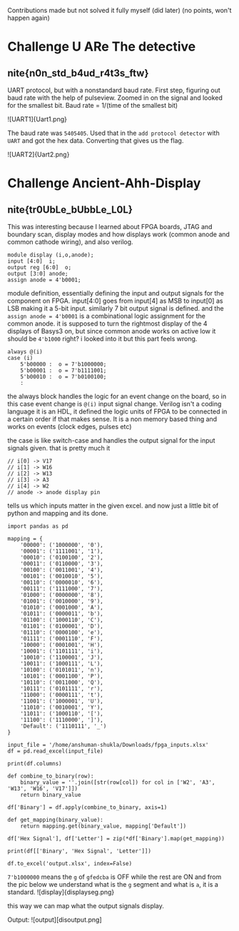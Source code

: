 Contributions made but not solved it fully myself (did later) (no points, won't happen again)

# Challenge U ARe The detective
## nite{n0n_std_b4ud_r4t3s_ftw}

UART protocol, but with a nonstandard baud rate. First step, figuring out baud rate with the help of pulseview. 
Zoomed in on the signal and looked for the smallest bit. Baud rate = 1/(time of the smallest bit) 

![UART1]{Uart1.png}

The baud rate was `5405405`. Used that in the `add protocol detector` with `UART` and got the hex data. Converting that gives us the flag. 

![UART2]{Uart2.png}

# Challenge Ancient-Ahh-Display
## nite{tr0UbLe_bUbbLe_L0L}

This was interesting because I learned about FPGA boards, JTAG and boundary scan, display modes and how displays work (common anode and common cathode wiring), and also verilog. 

```
module display (i,o,anode); 
input [4:0]  i;
output reg [6:0]  o;    
output [3:0] anode; 
assign anode = 4'b0001; 
```
module definition, essentially defining the input and output signals for the component on FPGA. input[4:0] goes from input[4] as MSB to input[0] as LSB making it a 5-bit input. similarly 7 bit output signal is defined. and the `assign anode = 4'b0001` is a combinational logic assignment for the common anode. it is supposed to turn the rightmost display of the 4 displays of Basys3 on, but since common anode works on active low it should be `4'b1000` right? i looked into it but this part feels wrong.

```
always @(i) 
case (i) 
    5'b00000 :  o = 7'b1000000; 
    5'b00001 :  o = 7'b1111001; 
    5'b00010 :  o = 7'b0100100; 
    :
```
the always block handles the logic for an event change on the board, so in this case event change is `@(i)` input signal change. Verilog isn't a coding language it is an HDL, it defined the logic units of FPGA to be connected in a certain order if that makes sense. It is a non memory based thing and works on events (clock edges, pulses etc)

the case is like switch-case and handles the output signal for the input signals given. 
that is pretty much it

```
// i[0] -> V17
// i[1] -> W16
// i[2] -> W13
// i[3] -> A3
// i[4] -> W2
// anode -> anode display pin
```
tells us which inputs matter in the given excel. and now just a little bit of python and mapping and its done.

```
import pandas as pd

mapping = {
    '00000': ('1000000', '0'),
    '00001': ('1111001', '1'),
    '00010': ('0100100', '2'),
    '00011': ('0110000', '3'),
    '00100': ('0011001', '4'),
    '00101': ('0010010', '5'),
    '00110': ('0000010', '6'),
    '00111': ('1111000', '7'),
    '01000': ('0000000', '8'),
    '01001': ('0010000', '9'),
    '01010': ('0001000', 'A'),
    '01011': ('0000011', 'b'),
    '01100': ('1000110', 'C'),
    '01101': ('0100001', 'D'),
    '01110': ('0000100', 'e'),
    '01111': ('0001110', 'F'),
    '10000': ('0001001', 'H'),
    '10001': ('1101111', 'i'),
    '10010': ('1100001', 'J'),
    '10011': ('1000111', 'L'),
    '10100': ('0101011', 'n'),
    '10101': ('0001100', 'P'),
    '10110': ('0011000', 'Q'),
    '10111': ('0101111', 'r'),
    '11000': ('0000111', 't'),
    '11001': ('1000001', 'U'),
    '11010': ('0010001', 'Y'),
    '11011': ('1000110', '['),
    '11100': ('1110000', ']'),
    'Default': ('1110111', '_')
}

input_file = '/home/anshuman-shukla/Downloads/fpga_inputs.xlsx'  
df = pd.read_excel(input_file)

print(df.columns)

def combine_to_binary(row):
    binary_value = ''.join([str(row[col]) for col in ['W2', 'A3', 'W13', 'W16', 'V17']])
    return binary_value

df['Binary'] = df.apply(combine_to_binary, axis=1)

def get_mapping(binary_value):
    return mapping.get(binary_value, mapping['Default'])

df['Hex Signal'], df['Letter'] = zip(*df['Binary'].map(get_mapping))

print(df[['Binary', 'Hex Signal', 'Letter']])

df.to_excel('output.xlsx', index=False)
```

`7'b1000000` means the `g` of `gfedcba` is OFF while the rest are ON and from the pic below we understand what is the `g` segment and what is `a`, it is a  standard.
![display]{displayseg.png}

this way we can map what the output signals display.

Output:
![output][disoutput.png]
